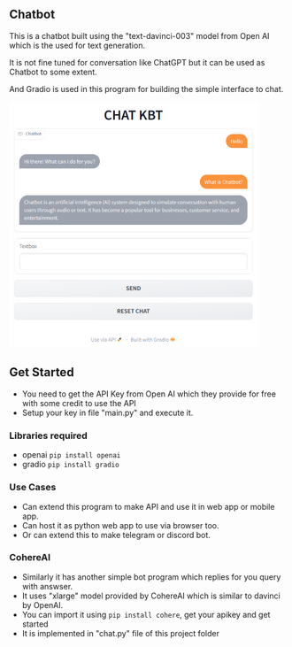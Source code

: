 ## Chatbot

This is a chatbot built using the "text-davinci-003" model from Open AI which is the used for text generation.

It is not fine tuned for conversation like ChatGPT but it can be used as Chatbot to some extent.

And Gradio is used in this program for building the simple interface to chat.

<img src="chatkbt.png" alt="chatkbt" width="450"/>

## Get Started

- You need to get the API Key from Open AI which they provide for free with some credit to use the API
- Setup your key in file "main.py" and execute it. 

### Libraries required

- openai `pip install openai`
- gradio `pip install gradio`

### Use Cases

- Can extend this program to make API and use it in web app or mobile app.
- Can host it as python web app to use via browser too.
- Or can extend this to make telegram or discord bot.

### CohereAI

- Similarly it has another simple bot program which replies for you query with answser.
- It uses "xlarge" model provided by CohereAI which is similar to davinci by OpenAI.
- You can import it using `pip install cohere`, get your apikey and get started
- It is implemented in "chat.py" file of this project folder

